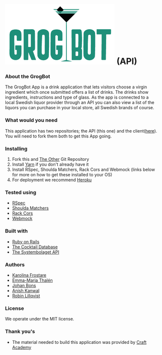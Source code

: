 # ![The GrogBot App](public/grog_bot_small.png) (API)
### About the GrogBot
The GrogBot App is a drink application that lets visitors choose a virgin ingredient which once submitted offers a list of drinks. The drinks show ingredients, instructions and type of glass. As the app is connected to a local Swedish liquor provider through an API you can also view a list of the liquors you can purchase in your local store, all Swedish brands of course.

### What would you need
This application has two repositories; the API (this one) and the client([here](https://github.com/kfrostare-Grogbot/team_2_grog_bot_client)). You will need to fork them both to get this App going.

### Installing
1. Fork this and [The Other](https://github.com/kfrostare-Grogbot/team_2_grog_bot_client) Git Repository
2. Install [Yarn](https://yarnpkg.com/) if you don't already have it
3. Install RSpec, Shoulda Matchers, Rack Cors and Webmock (links below for more on how to get these installed to your OS)
4. For deployment we recommend [Heroku](https://www.heroku.com/)

### Tested using
* [RSpec](https://rspec.info/)
* [Shoulda Matchers](https://matchers.shoulda.io/)
* [Rack Cors](https://www.rubydoc.info/gems/rack-cors/0.2.9)
* [Webmock](https://rubygems.org/gems/webmock)

### Built with
* [Ruby on Rails](https://rubyonrails.org/)
* [The Cocktail Database](https://www.thecocktaildb.com/)
* [The Systembolaget API](https://www.systembolaget.se/api/)

### Authors
* [Karolina Frostare](https://github.com/kfrostare)
* [Emma-Maria Thalén](https://github.com/emtalen)
* [Johan Bons](https://github.com/johanbounce)
* [Anish Kanwal](https://github.com/Anish2504)
* [Robin Lillqvist](https://github.com/robin-lillqvist)

### License
We operate under the MIT license.

### Thank you's
* The material needed to build this application was provided by [Craft Academy](https://www.craftacademy.se/english/)